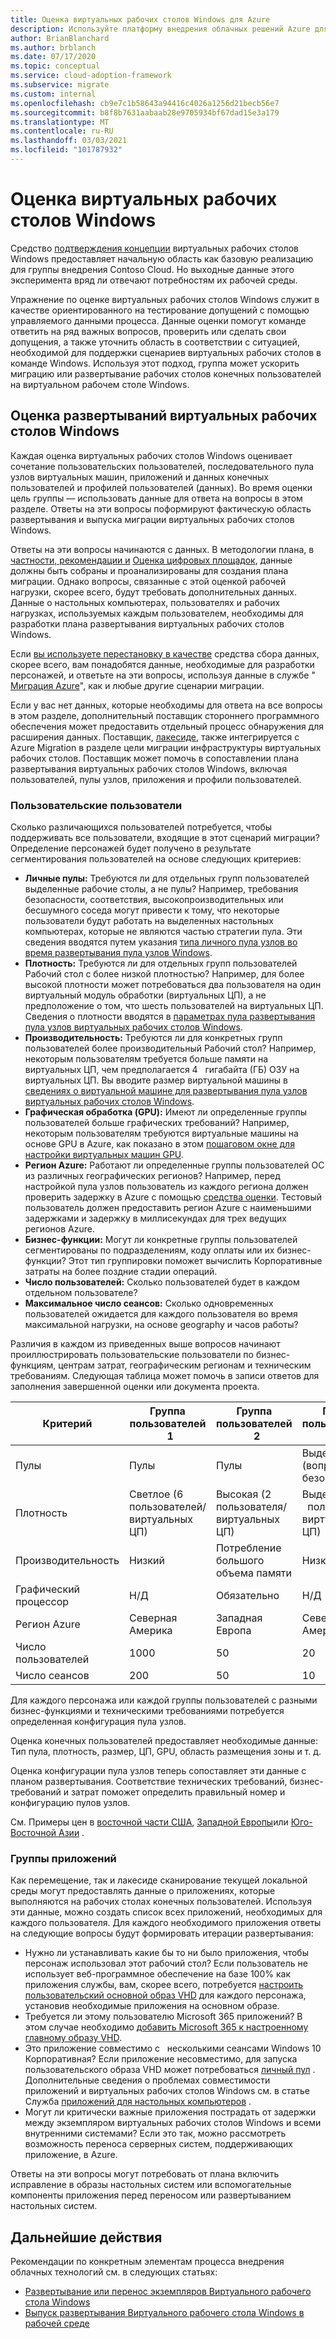 ```yaml
---
title: Оценка виртуальных рабочих столов Windows для Azure
description: Используйте платформу внедрения облачных решений Azure для оценки сценария миграции виртуальных рабочих столов Windows с помощью рекомендаций, которые ускоряют процесс миграции или развертывания.
author: BrianBlanchard
ms.author: brblanch
ms.date: 07/17/2020
ms.topic: conceptual
ms.service: cloud-adoption-framework
ms.subservice: migrate
ms.custom: internal
ms.openlocfilehash: cb9e7c1b58643a94416c4026a1256d21becb56e7
ms.sourcegitcommit: b8f8b7631aabaab28e9705934bf67dad15e3a179
ms.translationtype: MT
ms.contentlocale: ru-RU
ms.lasthandoff: 03/03/2021
ms.locfileid: "101787932"
---
```

# <a name="windows-virtual-desktop-assessment"></a>Оценка виртуальных рабочих столов Windows

Средство [подтверждения концепции](./proof-of-concept.md) виртуальных рабочих столов Windows предоставляет начальную область как базовую реализацию для группы внедрения Contoso Cloud. Но выходные данные этого эксперимента вряд ли отвечают потребностям их рабочей среды.

Упражнение по оценке виртуальных рабочих столов Windows служит в качестве ориентированного на тестирование допущений с помощью управляемого данными процесса. Данные оценки помогут команде ответить на ряд важных вопросов, проверить или сделать свои допущения, а также уточнить область в соответствии с ситуацией, необходимой для поддержки сценариев виртуальных рабочих столов в команде Windows. Используя этот подход, группа может ускорить миграцию или развертывание рабочих столов конечных пользователей на виртуальном рабочем столе Windows.

## <a name="assess-windows-virtual-desktop-deployments"></a>Оценка развертываний виртуальных рабочих столов Windows

Каждая оценка виртуальных рабочих столов Windows оценивает сочетание пользовательских пользователей, последовательного пула узлов виртуальных машин, приложений и данных конечных пользователей и профилей пользователей (данных). Во время оценки цель группы — использовать данные для ответа на вопросы в этом разделе. Ответы на эти вопросы поформируют фактическую область развертывания и выпуска миграции виртуальных рабочих столов Windows.

Ответы на эти вопросы начинаются с данных. В методологии плана, в [частности, рекомендации и](../../plan/index.md) [Оценка цифровых площадок](../../digital-estate/index.md), данные должны быть собраны и проанализированы для создания плана миграции. Однако вопросы, связанные с этой оценкой рабочей нагрузки, скорее всего, будут требовать дополнительных данных. Данные о настольных компьютерах, пользователях и рабочих нагрузках, используемых каждым пользователем, необходимы для разработки плана развертывания виртуальных рабочих столов Windows.

Если [вы используете перестановку в качестве](/azure/migrate/migrate-services-overview#movere) средства сбора данных, скорее всего, вам понадобятся данные, необходимые для разработки персонажей, и ответьте на эти вопросы, используя данные в службе " [Миграция Azure](/azure/migrate)", как и любые другие сценарии миграции.

Если у вас нет данных, которые необходимы для ответа на все вопросы в этом разделе, дополнительный поставщик стороннего программного обеспечения может предоставить отдельный процесс обнаружения для расширения данных. Поставщик, [лакесиде](/azure/migrate/migrate-services-overview#isv-integration), также интегрируется с Azure Migration в разделе цели миграции инфраструктуры виртуальных рабочих столов. Поставщик может помочь в сопоставлении плана развертывания виртуальных рабочих столов Windows, включая пользователей, пулы узлов, приложения и профили пользователей.

### <a name="user-personas"></a>Пользовательские пользователи

Сколько различающихся пользователей потребуется, чтобы поддерживать все пользователи, входящие в этот сценарий миграции? Определение персонажей будет получено в результате сегментирования пользователей на основе следующих критериев:

- **Личные пулы:** Требуются ли для отдельных групп пользователей выделенные рабочие столы, а не пулы? Например, требования безопасности, соответствия, высокопроизводительных или бесшумного соседа могут привести к тому, что некоторые пользователи будут работать на выделенных настольных компьютерах, которые не являются частью стратегии пула. Эти сведения вводятся путем указания [типа личного пула узлов во время развертывания пула узлов Windows](/azure/virtual-desktop/create-host-pools-azure-marketplace#begin-the-host-pool-setup-process).
- **Плотность:** Требуются ли для отдельных групп пользователей Рабочий стол с более низкой плотностью? Например, для более высокой плотности может потребоваться два пользователя на один виртуальный модуль обработки (виртуальных ЦП), а не предположение о том, что шесть пользователей на виртуальных ЦП. Сведения о плотности вводятся в [параметрах пула развертывания пула узлов виртуальных рабочих столов Windows](/azure/virtual-desktop/create-host-pools-azure-marketplace#begin-the-host-pool-setup-process).
- **Производительность:** Требуются ли для конкретных групп пользователей более производительный Рабочий стол? Например, некоторым пользователям требуется больше памяти на виртуальных ЦП, чем предполагается 4 &nbsp; гигабайта (ГБ) ОЗУ на виртуальных ЦП. Вы вводите размер виртуальной машины в [сведениях о виртуальной машине для развертывания пула узлов виртуальных рабочих столов Windows](/azure/virtual-desktop/create-host-pools-azure-marketplace#virtual-machine-details).
- **Графическая обработка (GPU):** Имеют ли определенные группы пользователей больше графических требований? Например, некоторым пользователям требуются виртуальные машины на основе GPU в Azure, как показано в этом [пошаговом окне для настройки виртуальных машин GPU](/azure/virtual-desktop/configure-vm-gpu).
- **Регион Azure:** Работают ли определенные группы пользователей ОС из различных географических регионов? Например, перед настройкой пула узлов пользователь из каждого региона должен проверить задержку в Azure с помощью [средства оценки](https://azure.microsoft.com/services/virtual-desktop/assessment/#estimation-tool). Тестовый пользователь должен предоставить регион Azure с наименьшими задержками и задержку в миллисекундах для трех ведущих регионов Azure.
- **Бизнес-функции:** Могут ли конкретные группы пользователей сегментированы по подразделениям, коду оплаты или их бизнес-функции? Этот тип группировки поможет вычислить Корпоративные затраты на более поздние стадии операций.
- **Число пользователей:** Сколько пользователей будет в каждом отдельном пользователе?
- **Максимальное число сеансов:** Сколько одновременных пользователей ожидается для каждого пользователя во время максимальной нагрузки, на основе geography и часов работы?

Различия в каждом из приведенных выше вопросов начинают проиллюстрировать пользовательские пользователи по бизнес-функциям, центрам затрат, географическим регионам и техническим требованиям. Следующая таблица может помочь в записи ответов для заполнения завершенной оценки или документа проекта.

| Критерий | Группа пользователей &nbsp; 1 | Группа пользователей &nbsp; 2 | Группа пользователей &nbsp; 3 |
|---------|---------|---------|---------|
| Пулы | Пулы | Пулы | Выделенные (вопросы безопасности) |
| Плотность | Светлое (6 &nbsp; пользователей/виртуальных ЦП) | Высокая (2 &nbsp; пользователя/виртуальных ЦП) | Выделенный (1 &nbsp; пользователь/виртуальных ЦП) |
| Производительность | Низкий | Потребление большого объема памяти | Низкий |
| Графический процессор | Н/Д | Обязательно | Н/Д |
| Регион Azure | Северная Америка | Западная Европа | Северная Америка |
| Число пользователей | 1000 | 50 | 20 |
| Число сеансов | 200 | 50 | 10 |

Для каждого персонажа или каждой группы пользователей с разными бизнес-функциями и техническими требованиями потребуется определенная конфигурация пула узлов.

Оценка конечных пользователей предоставляет необходимые данные: Тип пула, плотность, размер, ЦП, GPU, область размещения зоны и т. д.

Оценка конфигурации пула узлов теперь сопоставляет эти данные с планом развертывания. Соответствие технических требований, бизнес-требований и затрат поможет определить правильный номер и конфигурацию пулов узлов.

См. Примеры цен в [восточной части США](https://azure.com/e/448606254c9a44f88798892bb8e0ef3c), [Западной Европы](https://azure.com/e/61a376d5f5a641e8ac31d1884ade9e55)или [Юго-Восточной Азии](https://azure.com/e/7cf555068922461587d0aa99a476f926) .

### <a name="application-groups"></a>Группы приложений

Как перемещение, так и лакесиде сканирование текущей локальной среды могут предоставлять данные о приложениях, которые выполняются на рабочих столах конечных пользователей. Используя эти данные, можно создать список всех приложений, необходимых для каждого пользователя. Для каждого необходимого приложения ответы на следующие вопросы будут формировать итерации развертывания:

- Нужно ли устанавливать какие бы то ни было приложения, чтобы персонаж использовал этот рабочий стол? Если пользователь не использует веб-программное обеспечение на базе 100% как приложения службы, вам, скорее всего, потребуется [настроить пользовательский основной образ VHD](/azure/virtual-desktop/set-up-customize-master-image) для каждого персонажа, установив необходимые приложения на основном образе.
- Требуется ли этому пользователю Microsoft 365 приложений? В этом случае необходимо [добавить Microsoft 365 к настроенному главному образу VHD](/azure/virtual-desktop/install-office-on-wvd-master-image).
- Это приложение совместимо с &nbsp; несколькими сеансами Windows 10 Корпоративная? Если приложение несовместимо, для запуска пользовательского образа VHD может потребоваться [личный пул](/azure/virtual-desktop/configure-host-pool-personal-desktop-assignment-type) . Дополнительные сведения о проблемах совместимости приложений и виртуальных рабочих столов Windows см. в статье Служба [приложений для настольных компьютеров](/fasttrack/win-10-app-assure-assistance-offered) .
- Могут ли критически важные приложения пострадать от задержки между экземпляром виртуальных рабочих столов Windows и всеми внутренними системами? Если это так, можно рассмотреть возможность переноса серверных систем, поддерживающих приложение, в Azure.

Ответы на эти вопросы могут потребовать от плана включить исправление в образы настольных систем или вспомогательные компоненты приложения перед переносом или развертыванием настольных систем.

## <a name="next-steps"></a>Дальнейшие действия

Рекомендации по конкретным элементам процесса внедрения облачных технологий см. в следующих статьях:

- [Развертывание или перенос экземпляров Виртуального рабочего стола Windows](./migrate-deploy.md)
- [Выпуск развертывания Виртуального рабочего стола Windows в рабочей среде](./migrate-release.md)
